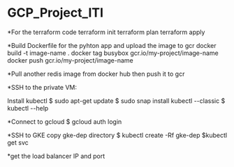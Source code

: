 # GCP_Project_ITI

*For the terraform code
terraform init
terraform plan
terraform apply

*Build Dockerfile for the pyhton app and upload the image to gcr
docker build -t image-name .
docker tag busybox gcr.io/my-project/image-name
docker push gcr.io/my-project/image-name

*Pull another redis image from docker hub then push it to gcr

*SSH to the private VM:

Install kubectl
$ sudo apt-get update
$ sudo snap install kubectl --classic
$ kubectl --help

*Connect to gcloud
$ gcloud auth login

*SSH to GKE
copy gke-dep directory
$ kubectl create -Rf gke-dep
$kubectl get svc

*get the load balancer IP and port 

